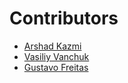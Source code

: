 # Contributors

- [Arshad Kazmi](https://github.com/arshadkazmi42)
- [Vasiliy Vanchuk](https://github.com/vvscode)
- [Gustavo Freitas](https://github.com/gustafsilva)
